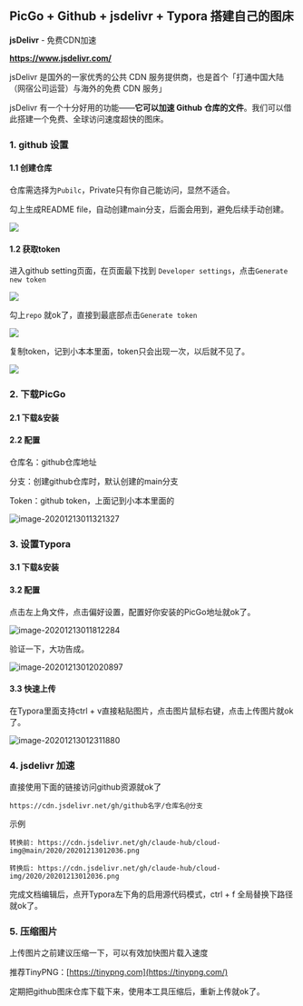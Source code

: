 ## PicGo + Github + jsdelivr + Typora  搭建自己的图床

**jsDelivr** - 免费CDN加速

**https://www.jsdelivr.com/**

jsDelivr 是国外的一家优秀的公共 CDN 服务提供商，也是首个「打通中国大陆（网宿公司运营）与海外的免费 CDN 服务」

jsDelivr 有一个十分好用的功能——**它可以加速 Github 仓库的文件**。我们可以借此搭建一个免费、全球访问速度超快的图床。

### 1. github 设置

#### 1.1 创建仓库

仓库需选择为`Pubilc`，Private只有你自己能访问，显然不适合。

勾上生成README file，自动创建main分支，后面会用到，避免后续手动创建。

![](https://cdn.jsdelivr.net/gh/claude-hub/cloud-img/2020/20201213005329.jpg)

#### 1.2 获取token

进入github setting页面，在页面最下找到 `Developer settings`，点击`Generate new token`

![](https://cdn.jsdelivr.net/gh/claude-hub/cloud-img/2020/20201213010246.jpg)

勾上`repo` 就ok了，直接到最底部点击`Generate token`

![](https://cdn.jsdelivr.net/gh/claude-hub/cloud-img/2020/20201213010654.jpg)

复制token，记到小本本里面，token只会出现一次，以后就不见了。

![](https://cdn.jsdelivr.net/gh/claude-hub/cloud-img/2020/20201213010825.jpg)

### 2. 下载PicGo

#### 2.1 下载&安装

[github地址]: https://github.com/Molunerfinn/picgo/releases

#### 2.2 配置

仓库名：github仓库地址

分支：创建github仓库时，默认创建的main分支

Token：github token，上面记到小本本里面的

![image-20201213011321327](https://cdn.jsdelivr.net/gh/claude-hub/cloud-img/2020/20201213011327.png)

### 3. 设置Typora

#### 3.1 下载&安装

[官网]: https://typora.io/#windows

#### 3.2 配置

点击左上角文件，点击偏好设置，配置好你安装的PicGo地址就ok了。

![image-20201213011812284](https://cdn.jsdelivr.net/gh/claude-hub/cloud-img/2020/20201213011813.png)

验证一下，大功告成。

![image-20201213012020897](https://cdn.jsdelivr.net/gh/claude-hub/cloud-img/2020/20201213012036.png)

#### 3.3 快速上传

在Typora里面支持ctrl + v直接粘贴图片，点击图片鼠标右键，点击上传图片就ok了。

![image-20201213012311880](https://cdn.jsdelivr.net/gh/claude-hub/cloud-img/2020/20201213012315.png)

### 4. jsdelivr 加速

直接使用下面的链接访问github资源就ok了

```
https://cdn.jsdelivr.net/gh/github名字/仓库名@分支
```

示例

`转换前: https://cdn.jsdelivr.net/gh/claude-hub/cloud-img@main/2020/20201213012036.png`

`转换后: https://cdn.jsdelivr.net/gh/claude-hub/cloud-img/2020/20201213012036.png`

完成文档编辑后，点开Typora左下角的启用源代码模式，ctrl + f 全局替换下路径就ok了。

### 5. 压缩图片

上传图片之前建议压缩一下，可以有效加快图片载入速度

推荐TinyPNG：[https://tinypng.com](https://tinypng.com/)

定期把github图床仓库下载下来，使用本工具压缩后，重新上传就ok了。